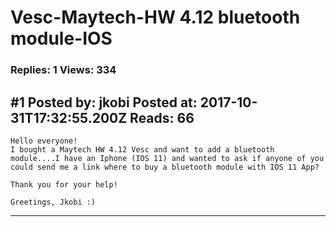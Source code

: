 # Vesc-Maytech-HW 4.12 bluetooth module-IOS

### Replies: 1 Views: 334

## \#1 Posted by: jkobi Posted at: 2017-10-31T17:32:55.200Z Reads: 66

```
Hello everyone!
I bought a Maytech HW 4.12 Vesc and want to add a bluetooth module....I have an Iphone (IOS 11) and wanted to ask if anyone of you could send me a link where to buy a bluetooth module with IOS 11 App?

Thank you for your help!

Greetings, Jkobi :)
```

---
